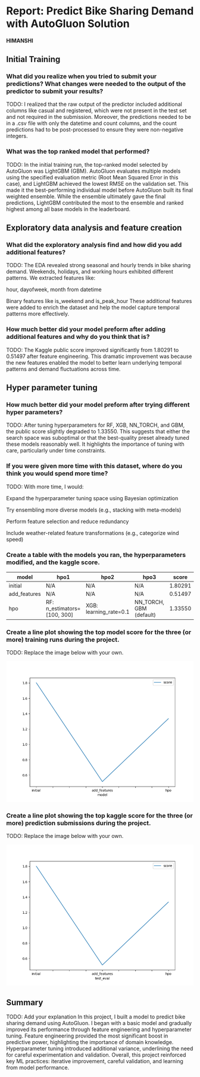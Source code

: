 # Report: Predict Bike Sharing Demand with AutoGluon Solution
#### HIMANSHI

## Initial Training
### What did you realize when you tried to submit your predictions? What changes were needed to the output of the predictor to submit your results?
TODO: I realized that the raw output of the predictor included additional columns like casual and registered, which were not present in the test set and not required in the submission. Moreover, the predictions needed to be in a .csv file with only the datetime and count columns, and the count predictions had to be post-processed to ensure they were non-negative integers.

### What was the top ranked model that performed?
TODO: In the initial training run, the top-ranked model selected by AutoGluon was LightGBM (GBM). AutoGluon evaluates multiple models using the specified evaluation metric (Root Mean Squared Error in this case), and LightGBM achieved the lowest RMSE on the validation set. This made it the best-performing individual model before AutoGluon built its final weighted ensemble. While the ensemble ultimately gave the final predictions, LightGBM contributed the most to the ensemble and ranked highest among all base models in the leaderboard.

## Exploratory data analysis and feature creation
### What did the exploratory analysis find and how did you add additional features?
TODO: The EDA revealed strong seasonal and hourly trends in bike sharing demand. Weekends, holidays, and working hours exhibited different patterns. We extracted features like:

hour, dayofweek, month from datetime

Binary features like is_weekend and is_peak_hour
These additional features were added to enrich the dataset and help the model capture temporal patterns more effectively.

### How much better did your model preform after adding additional features and why do you think that is?
TODO: The Kaggle public score improved significantly from 1.80291 to 0.51497 after feature engineering. This dramatic improvement was because the new features enabled the model to better learn underlying temporal patterns and demand fluctuations across time.

## Hyper parameter tuning
### How much better did your model preform after trying different hyper parameters?
TODO: After tuning hyperparameters for RF, XGB, NN_TORCH, and GBM, the public score slightly degraded to 1.33550. This suggests that either the search space was suboptimal or that the best-quality preset already tuned these models reasonably well. It highlights the importance of tuning with care, particularly under time constraints.

### If you were given more time with this dataset, where do you think you would spend more time?
TODO: With more time, I would:

Expand the hyperparameter tuning space using Bayesian optimization

Try ensembling more diverse models (e.g., stacking with meta-models)

Perform feature selection and reduce redundancy

Include weather-related feature transformations (e.g., categorize wind speed)

### Create a table with the models you ran, the hyperparameters modified, and the kaggle score.
|model|hpo1|hpo2|hpo3|score|
|--|--|--|--|--|
|initial|N/A|N/A|N/A|1.80291|
|add_features|N/A|N/A|N/A|0.51497|
|hpo|RF: n_estimators=[100, 300]|XGB: learning_rate=0.1|NN_TORCH, GBM (default)|1.33550|

### Create a line plot showing the top model score for the three (or more) training runs during the project.

TODO: Replace the image below with your own.

![model_train_score.png](img/model_train_score.png)

### Create a line plot showing the top kaggle score for the three (or more) prediction submissions during the project.

TODO: Replace the image below with your own.

![model_test_score.png](img/model_test_score.png)

## Summary
TODO: Add your explanation
In this project, I built a model to predict bike sharing demand using AutoGluon. I began with a basic model and gradually improved its performance through feature engineering and hyperparameter tuning. Feature engineering provided the most significant boost in predictive power, highlighting the importance of domain knowledge. Hyperparameter tuning introduced additional variance, underlining the need for careful experimentation and validation. Overall, this project reinforced key ML practices: iterative improvement, careful validation, and learning from model performance.
